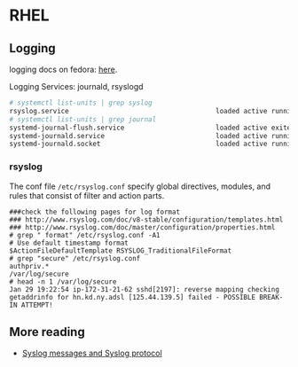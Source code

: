 # RHEL

## Logging
logging docs on fedora: [here](https://docs.fedoraproject.org/f27/system-administrators-guide/monitoring-and-automation/Viewing_and_Managing_Log_Files.html).

Logging Services: journald, rsyslogd

```sh
# systemctl list-units | grep syslog
rsyslog.service                                     loaded active running   System Logging Service
# systemctl list-units | grep journal
systemd-journal-flush.service                       loaded active exited    Flush Journal to Persistent Storage
systemd-journald.service                            loaded active running   Journal Service
systemd-journald.socket                             loaded active running   Journal Socket
```

### rsyslog

The conf file `/etc/rsyslog.conf` specify global directives, modules, and rules that consist of filter and action parts.

```
###check the following pages for log format
### http://www.rsyslog.com/doc/v8-stable/configuration/templates.html
### http://www.rsyslog.com/doc/master/configuration/properties.html
# grep " format" /etc/rsyslog.conf -A1
# Use default timestamp format
$ActionFileDefaultTemplate RSYSLOG_TraditionalFileFormat
# grep "secure" /etc/rsyslog.conf 
authpriv.*                                              /var/log/secure
# head -n 1 /var/log/secure
Jan 29 19:22:54 ip-172-31-21-62 sshd[2197]: reverse mapping checking getaddrinfo for hn.kd.ny.adsl [125.44.139.5] failed - POSSIBLE BREAK-IN ATTEMPT!
```

## More reading

* [Syslog messages and Syslog protocol](https://blog.rapid7.com/2017/05/24/what-is-syslog/)
